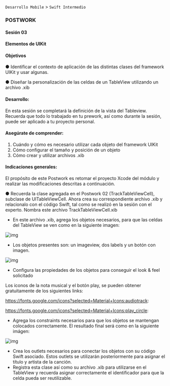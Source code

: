 `Desarrollo Mobile` > `Swift Intermedio` 

### **POSTWORK**

#### Sesión 03

#### **Elementos de UlKit**

 

#### **Objetivos**

●   Identificar el contexto de aplicación de las distintas clases del framework UIKit y usar algunas.

●   Diseñar la personalización de las celdas de un TableView utilizando un archivo .xib

#### **Desarrollo:**

En esta sesión se completará la definición de la vista del Tableview. Recuerda que todo lo trabajado en tu prework, así como durante la sesión, puede ser aplicado a tu proyecto personal. 

#### **Asegúrate de comprender:**

1. Cuándo y cómo es necesario utilizar cada objeto del framework UIKit
2. Cómo configurar el tamaño y posición de un objeto
3. Cómo crear y utilizar archivos .xib

#### **Indicaciones generales:**

El propósito de este Postwork es retomar el proyecto Xcode del módulo y realizar las modificaciones descritas a continuación.

●   Recuerda la clase agregada en el Postwork 02 (TrackTableViewCell), subclase de UITableViewCell. Ahora crea su correspondiente archivo .xib y relacionalo con el código Swift, tal como se realizó en la sesión con el experto. Nombra este archivo TrackTableViewCell.xib

- En este archivo .xib, agrega los objetos necesarios, para que las celdas del TableView se ven como en la siguiente imagen:

![img](0.png)

- Los objetos presentes son: un imageview, dos labels y un botón con imagen.


 ![img](1.png)



- Configura las propiedades de los objetos para conseguir el look & feel solicitado

Los iconos de la nota musical y el botón play, se pueden obtener gratuitamente de los siguientes links:

https://fonts.google.com/icons?selected=Material+Icons:audiotrack:

https://fonts.google.com/icons?selected=Material+Icons:play_circle:

- Agrega los constraints necesarios para que los objetos se mantengan colocados correctamente. El resultado final será como en la siguiente imágen:

![img](2.png)

- Crea los outlets necesarios para conectar los objetos con su código Swift asociado. Estos outlets se utilizarán posteriormente para asignar el título y artista de la canción.
- Registra esta clase así como su archivo .xib para utilizarse en el TableView y recuerda asignar correctamente el identificador para que la celda pueda ser reutilizable.